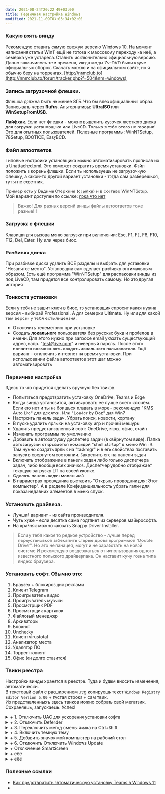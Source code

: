 ```yaml
---
date: 2021-08-24T20:22:49+03:00
title: Первичная настройка Windows
modified: 2021-11-09T03:03:34+02:00
---
```


### **Какую взять винду**
Рекомендую ставить самую свежую версию Windows 10. На момент написания статьи Win11 ещё не готова к массовому переходу на неё, а семёрка уже устарела. Ставить исключительно официальную версию. Давно закончилось те и времена, когда моды ZveDVD были круче официальных сборок. Скачать можно и на официальном сайте, но я обычно беру на торрентах. [http://nnmclub.to](http://nnmclub.to/forum/tracker.php?f=504&nm=windows)

### **Запись загрузочной флешки.**  
Флешка должна быть не менее 8ГБ. Что бы влез официальный образ.  
Записывать через **Rufus**. Альтернативы: **UltraISO** или **WinSetupFromUSB**.

**Лайфхак.** Если нет флешки - можно выделить кусочек жесткого диска для загрузки установщика или LiveCD. Только я тебе этого не говорил! Это для опытных пользователей. Полезные программы: WinNTSetup, 78Setup, BOOTICE, EasyBCD.

### **Файл автоответов**
Типовые настройки установщика можно автоматизировать прописав их в Unattached.xml. Это поможет сократить время установки. Файл положить в корень флешки. Если ты используешь не загрузочную флешку, а какой-то другой вариант установки - тогда сам разберешься, тут я не советник. 

Пример есть у Вадима Стеркина ([ссылка](https://www.outsidethebox.ms/19924/)) и в составе WinNTSetup.  
Мой вариант доступен по ссылке: [пока что нет](#)

>Важно! Для разных версий винды файлы автоответов тоже разные!!!

### **Загрузка с флешки**
Клавиши для вызова меню загрузки при включении: Esc, F1, F2, F8, F10, F12, Del, Enter. Ну или через биос.

### **Разбивка диска**  
При разбивке диска удалить ВСЕ разделы и выбрать для установки "Незанятое место". Установщик сам сделает разбивку оптимальным образом. Есть ещё программа "WinNTSetup" для распаковки винды из под LiveCD, там придется все контролировать самому. Но это другая история

### **Тонкости установки**  
Если у тебя не зашит ключ в биос, то установщик спросит какая нужна версия - выбирай Professional. А для семерки Ultimate. Ну или для какой там версии у тебя есть лицензия.

- Отключить телеметрию при установке
- Создать **локального** пользователя без русских букв и пробелов в имени. Для этого нужно при запросе email указать существующий адрес, напр. "test@live.com" и неверный пароль. После этого появится возможность создать локального пользователя. Ещё вариант - отключить интернет на время установки. При использовании файла автоответов этот шаг можно автоматизировать

### **Первичная настройка**  
Здесь то что придется сделать вручную без твиков. 
- Попытаться предотвратить установку OneDrive, Teams и Edge
- Когда винда установится, активировать ее лучше всего ключём. Если его нет и ты не боишься плавать в море - рекомендую "KMS Auto Lite" для десятки. Или "Loader by Daz" для Win7
- Настроить панель задач. Убрать поиск, новости, кортану
- В пуске удалить ярлыки на установку игр и прочей мешуры
- Удалить предустановленный софт: OneDrive, игры, офис, скайп
- Изменить программы по умолчанию
- Добавить в автозагрузку диспетчер задач (в свёрнутом виде). Папка автозагрузки открывается командой "shell:startup" в меню Win+R. Там нужно создать ярлык на "taskmgr" и в его свойствах поставить запуск в свернутом состоянии. Закрепить его на панели задач
- Включить отображение в панели задач либо только диспетчера задач, либо вообще всех значков. Диспетчер удобно отображает текущую загрузку ЦП на своей иконке.
- Сделать панель задач маленькой
- В параметрах проводника выставить "Открыть проводник для: Этот компьютер". А в разделе Конфиденциальность убрать галки для показа недавних элементов в меню спуск.

### **Установить драйвера.**  
- Лучший вариант - из сайта производителя.  
- Чуть хуже - если десятка сама подтянет из серверов майкрософта.  
- На крайняк можно заюзать Snappy Driver Installer. 
>Если у тебя какое то редкое устройство - лучше перед переустановкой забекапить старые дрова программой "Double Driver". Но это не панацея, могут и не заработать на новой системе
> И рекомендую воздержаться от использования одного известного польского драйверпака. Он наставит кучу говна типа яндекс браузера.

### **Установить софт.** Обычно это: 
1. Браузер + блокировщик рекламы
1. Клиент Telegram
1. Проигрыватель видео 
1. Проигрыватель музыки
1. Просмотрщик PDF
1. Просмотрщик картинок
1. Файловый менеджер
1. Архиваторы
1. Блокнот
1. Unchecky
1. Клиент virustotal
1. Анализатор места
1. Удалятор ПО
1. Торрент клиент
1. Офис (он долго ставится)

### **Твики реестра**
Настройки винды хранятся в реестре. Туда и будем вносить изменения, автоматически.  
В текстовый файл с расширением .reg копируешь текст ```Windows Registry Editor Version 5.00``` + пустая строка + сам твик.  
Из представленныхъ здесь твиков можно собрать свой мегатвик. Сохраняешь, запускаешь. Успех! 


<details markdown="1">
<summary markdown="0">+ 1. Отключить UAC для ускорения установки софта</summary>

```
[HKEY_LOCAL_MACHINE\SOFTWARE\Microsoft\Windows\CurrentVersion\Policies\System]
"ConsentPromptBehaviorAdmin"=dword:00000000
"EnableLUA"=dword:00000000
"PromptOnSecureDesktop"=dword:00000000
```
</details>

<details markdown="1">
<summary markdown="0">+ 2. Отключить Defender</summary>
Полное отключение сработает только если сначала вручную отключить пункт "Защита от подделки". Win10: Параметры > Обновление и безопасность > Безопасность Windows > Защита от вирусов и угроз > Параметры защиты от вирусов и угроз (Управление нрастройкамии) > Защита от подделки (Откл)<br>
Источник: [remontka.pro Откл. защитник](https://remontka.pro/windows-defender-turn-off/), [remontka.pro Откл. уведомления](https://remontka.pro/windows-protection-notification-disable/)

```
[HKEY_LOCAL_MACHINE\SOFTWARE\Policies\Microsoft\Windows Defender]
"DisableAntiSpyware"=dword:00000001
"AllowFastServiceStartup"=dword:00000000
"ServiceKeepAlive"=dword:00000000

[HKEY_LOCAL_MACHINE\SOFTWARE\Policies\Microsoft\Windows Defender\Real-Time Protection]
"DisableIOAVProtection"=dword:00000001
"DisableRealtimeMonitoring "=dword:00000001

[HKEY_LOCAL_MACHINE\SOFTWARE\Policies\Microsoft\Windows Defender\Spynet]
"DisableBlockAtFirstSeen"=dword:00000001
"LocalSettingOverrideSpynetReporting"=dword:00000000
"SubmitSamplesConsent"=dword:00000002

[HKEY_LOCAL_MACHINE\SOFTWARE\Microsoft\Windows Defender Security Center\Notifications]
"DisableNotifications"=dword:00000001

[HKEY_LOCAL_MACHINE\SOFTWARE\Policies\Microsoft\Windows Defender Security Center\Notifications]
"DisableNotifications"=dword:00000001
```
</details>

<details markdown="1">
<summary markdown="0">+ 3. Переключить метод смены языка на Ctrl+Shift</summary>
[ссылка на источник](https://softikbox.com/kak-izmenit-sochetanie-klavish-dlya-smenyi-raskladki-klaviaturyi-na-windows-10-21931.html)

```
[HKEY_CURRENT_USER\Keyboard Layout\Toggle]
"Hotkey"="2"
"Language Hotkey"="2"
"Layout Hotkey"="3"
```
</details>

<details markdown="1">
<summary markdown="0">+ 4. Включить темную тему</summary>

```
[HKEY_CURRENT_USER\Software\Microsoft\Windows\CurrentVersion\Themes\Personalize]
"AppsUseLightTheme"=dword:00000000
```
</details>

<details markdown="1">
<summary markdown="0">+ 5. Добавить значок мой компьютер на рабочий стол</summary>

```
[HKEY_CURRENT_USER\Software\Microsoft\Windows\CurrentVersion\Explorer\HideDesktopIcons\NewStartPanel]
"{20D04FE0-3AEA-1069-A2D8-08002B30309D}"=dword:00000000
 
[HKEY_CURRENT_USER\Software\Microsoft\Windows\CurrentVersion\Explorer\HideDesktopIcons\ClassicStartMenu]
"{20D04FE0-3AEA-1069-A2D8-08002B30309D}"=dword:00000000
```
</details>

<details markdown="1">
<summary markdown="0">+ 6. Отключить Отключить Windows Update</summary>
Актуально для очень слабых устройств. Это официальный способ отключить обновы. Еще непроверенный вариант - программа "winaero". Инфа взята у [simplix.info](https://blog.simplix.info/disable-update-win10/) и у [remontka.pro](https://remontka.pro/disable-updates-windows-10/)

```
[HKEY_LOCAL_MACHINE\SOFTWARE\Policies\Microsoft\Windows\WindowsUpdate]
"DoNotConnectToWindowsUpdateInternetLocations"=dword:00000001
"WUServer"="localhost"
"WUStatusServer"="localhost"

[HKEY_LOCAL_MACHINE\SOFTWARE\Policies\Microsoft\Windows\WindowsUpdate\AU]
"UseWUServer"=dword:00000001
"NoAutoUpdate"=dword:00000001
```

Вернуть все взад:
```
[HKEY_LOCAL_MACHINE\SOFTWARE\Policies\Microsoft\Windows\WindowsUpdate]
"DoNotConnectToWindowsUpdateInternetLocations"=-
"WUServer"=-
"WUStatusServer"=-

[HKEY_LOCAL_MACHINE\SOFTWARE\Policies\Microsoft\Windows\WindowsUpdate\AU]
"UseWUServer"=-
"NoAutoUpdate"=-
```
</details>

<details markdown="1">
<summary markdown="0">+ Отключение SmartScreen</summary>
Источник: [remontka.pro Отключение SmartScreen](https://remontka.pro/smartscreen-off-windows-10/)

```
[HKEY_LOCAL_MACHINE\SOFTWARE\Microsoft\Windows\CurrentVersion\Explorer]
"SmartScreenEnabled"="Off"

[HKEY_CURRENT_USER\Software\Classes\Local Settings\Software\Microsoft\Windows\CurrentVersion\AppContainer\Storage\microsoft.microsoftedge_8wekyb3d8bbwe\MicrosoftEdge\PhishingFilter]
"EnabledV9"=dword:00000000

[HKEY_CURRENT_USER\Software\Microsoft\Windows\CurrentVersion\AppHost]
"EnableWebContentEvaluation"=dword:00000000
```
</details>

<details markdown="1">
<summary markdown="0">+ ёёё</summary>

```
ёёё
```
</details>

<details markdown="1">
<summary markdown="0">+ ёёё</summary>

```
ёёё
```
</details>



### Полезные ссылки
- [Как предотвратить автоматическую установку Teams в Windows 11](https://www.outsidethebox.ms/21375/)
- 
